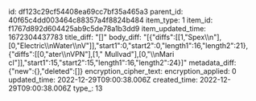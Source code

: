 id: df123c29cf54408ea69cc7bf35a465a3
parent_id: 40f65c4dd003464c88357a4f8824b484
item_type: 1
item_id: f1767d892d604425ab9c5de78a1b3dd9
item_updated_time: 1672304437783
title_diff: "[]"
body_diff: "[{\"diffs\":[[1,\"Spex\\\n\"],[0,\"Electric\\\nWater\\\nV\"]],\"start1\":0,\"start2\":0,\"length1\":16,\"length2\":21},{\"diffs\":[[0,\"ater\\\nVPN\"],[1,\" Mullvad\"],[0,\"\\\nMari cl\"]],\"start1\":15,\"start2\":15,\"length1\":16,\"length2\":24}]"
metadata_diff: {"new":{},"deleted":[]}
encryption_cipher_text: 
encryption_applied: 0
updated_time: 2022-12-29T09:00:38.006Z
created_time: 2022-12-29T09:00:38.006Z
type_: 13